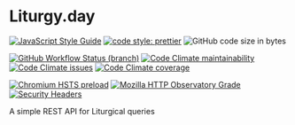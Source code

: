# Liturgy.day

[![JavaScript Style Guide](https://img.shields.io/badge/code_style-standard-brightgreen.svg?style=flat-square)](https://standardjs.com)
[![code style: prettier](https://img.shields.io/badge/code_style-prettier-ff69b4.svg?style=flat-square)](https://prettier.io)
![GitHub code size in bytes](https://img.shields.io/github/languages/code-size/aensley/liturgy-day?style=flat-square)

[![GitHub Workflow Status (branch)](https://img.shields.io/github/workflow/status/aensley/liturgy-day/ci/main?style=flat-square)](https://github.com/aensley/liturgy-day/actions/workflows/ci.yml?query=branch%3Amain)
[![Code Climate maintainability](https://img.shields.io/codeclimate/maintainability/aensley/liturgy-day?style=flat-square)](https://codeclimate.com/github/aensley/liturgy-day/maintainability)
[![Code Climate issues](https://img.shields.io/codeclimate/issues/aensley/liturgy-day?style=flat-square)](https://codeclimate.com/github/aensley/liturgy-day/issues)
[![Code Climate coverage](https://img.shields.io/codeclimate/coverage/aensley/liturgy-day?style=flat-square)](https://codeclimate.com/github/aensley/liturgy-day/test_coverage)

[![Chromium HSTS preload](https://img.shields.io/hsts/preload/liturgy.day?style=flat-square)](https://hstspreload.org/?domain=liturgy.day)
[![Mozilla HTTP Observatory Grade](https://img.shields.io/mozilla-observatory/grade-score/liturgy.day?publish&style=flat-square)](https://observatory.mozilla.org/analyze/liturgy.day)
[![Security Headers](https://img.shields.io/security-headers?style=flat-square&url=https%3A%2F%2Fliturgy.day)](https://securityheaders.com/?q=liturgy.day&followRedirects=on)

A simple REST API for Liturgical queries
